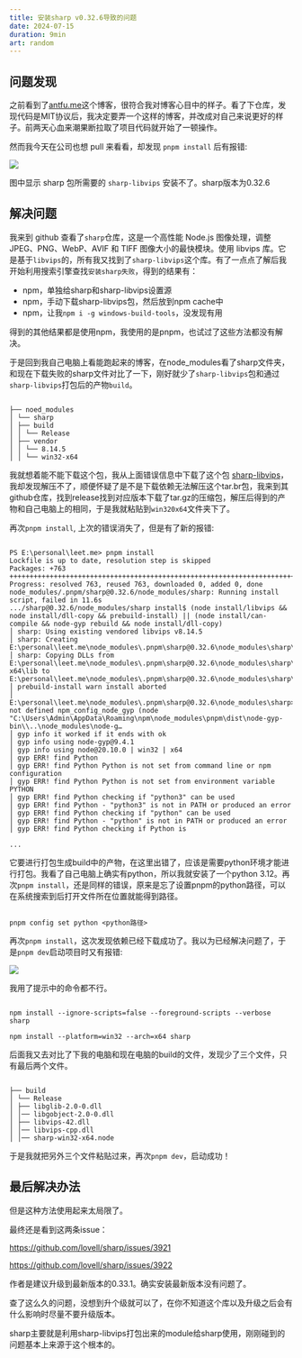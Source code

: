 ```yaml
---
title: 安装sharp v0.32.6导致的问题
date: 2024-07-15
duration: 9min
art: random
---
```


## 问题发现

之前看到了[antfu.me](https://antfu.me/)这个博客，很符合我对博客心目中的样子。看了下仓库，发现代码是MIT协议后，我决定要弄一个这样的博客，并改成对自己来说更好的样子。前两天心血来潮果断拉取了项目代码就开始了一顿操作。

然而我今天在公司也想 pull 来看看，却发现 `pnpm install` 后有报错:

<img src="/images/sharp-install-failed.png" />

图中显示 sharp 包所需要的 `sharp-libvips` 安装不了。sharp版本为0.32.6

## 解决问题

我来到 github 查看了`sharp`仓库，这是一个高性能 Node.js 图像处理，调整 JPEG、PNG、WebP、AVIF 和 TIFF 图像大小的最快模块。使用 libvips 库。它是基于`libvips`的，所有我又找到了`sharp-libvips`这个库。有了一点点了解后我开始利用搜索引擎查找`安装sharp失败`，得到的结果有：

- npm，单独给sharp和sharp-libvips设置源
- npm，手动下载sharp-libvips包，然后放到npm cache中
- npm，让我`npm i -g windows-build-tools`，没发现有用

得到的其他结果都是使用npm，我使用的是pnpm，也试过了这些方法都没有解决。

于是回到我自己电脑上看能跑起来的博客，在node_modules看了sharp文件夹，和现在下载失败的sharp文件对比了一下，刚好就少了`sharp-libvips`包和通过`sharp-libvips`打包后的产物`build`。

```

├── noed_modules
│ └── sharp
│ ├── build
│ │ └── Release
│ ├── vendor
│ │ └── 8.14.5
│ │ └── win32-x64

```

我就想着能不能下载这个包，我从上面错误信息中下载了这个包 [sharp-libvips](https://github.com/lovell/sharp-libvips/releases/download/v8.14.5/libvips-8.14.5-win32-x64.tar.br)，我却发现解压不了，顺便怀疑了是不是下载依赖无法解压这个tar.br包，我来到其github仓库，找到release找到对应版本下载了tar.gz的压缩包，解压后得到的产物和自己电脑上的相同，于是我就粘贴到`win320x64`文件夹下了。

再次`pnpm install`, 上次的错误消失了，但是有了新的报错:

```

PS E:\personal\leet.me> pnpm install
Lockfile is up to date, resolution step is skipped
Packages: +763
++++++++++++++++++++++++++++++++++++++++++++++++++++++++++++++++++++++++++++++++++++++++++++++++++++++++++++++++++++++++++++++++++++++++++++++++++++++++++++++++++++++++++++++++++++++++++++++++++++++++++++++++++
Progress: resolved 763, reused 763, downloaded 0, added 0, done
node_modules/.pnpm/sharp@0.32.6/node_modules/sharp: Running install script, failed in 11.6s
.../sharp@0.32.6/node_modules/sharp install$ (node install/libvips && node install/dll-copy && prebuild-install) || (node install/can-compile && node-gyp rebuild && node install/dll-copy)
│ sharp: Using existing vendored libvips v8.14.5
│ sharp: Creating E:\personal\leet.me\node_modules\.pnpm\sharp@0.32.6\node_modules\sharp\build\Release
│ sharp: Copying DLLs from E:\personal\leet.me\node_modules\.pnpm\sharp@0.32.6\node_modules\sharp\vendor\8.14.5\win32-x64\lib to E:\personal\leet.me\node_modules\.pnpm\sharp@0.32.6\node_modules\sharp\build\Rel…
│ prebuild-install warn install aborted
│ E:\personal\leet.me\node_modules\.pnpm\sharp@0.32.6\node_modules\sharp>if not defined npm_config_node_gyp (node "C:\Users\Admin\AppData\Roaming\npm\node_modules\pnpm\dist\node-gyp-bin\\..\node_modules\node-g…
│ gyp info it worked if it ends with ok
│ gyp info using node-gyp@9.4.1
│ gyp info using node@20.10.0 | win32 | x64
│ gyp ERR! find Python
│ gyp ERR! find Python Python is not set from command line or npm configuration
│ gyp ERR! find Python Python is not set from environment variable PYTHON
│ gyp ERR! find Python checking if "python3" can be used
│ gyp ERR! find Python - "python3" is not in PATH or produced an error
│ gyp ERR! find Python checking if "python" can be used
│ gyp ERR! find Python - "python" is not in PATH or produced an error
│ gyp ERR! find Python checking if Python is

...

```

它要进行打包生成build中的产物，在这里出错了，应该是需要python环境才能进行打包。我看了自己电脑上确实有python，所以我就安装了一个python 3.12。再次`pnpm install`，还是同样的错误，原来是忘了设置pnpm的python路径，可以在系统搜索到后打开文件所在位置就能得到路径。

```

pnpm config set python <python路径>

```

再次`pnpm install`，这次发现依赖已经下载成功了。我以为已经解决问题了，于是`pnpm dev`启动项目时又有报错:

<img src="/images/sharp-start-failed.png" />

我用了提示中的命令都不行。

```

npm install --ignore-scripts=false --foreground-scripts --verbose sharp

npm install --platform=win32 --arch=x64 sharp

```

后面我又去对比了下我的电脑和现在电脑的build的文件，发现少了三个文件，只有最后两个文件。

```

├── build
│ └── Release
│ ├── libglib-2.0-0.dll
│ │── libgobject-2.0-0.dll
│ ├── libvips-42.dll
│ │── libvips-cpp.dll
│ │── sharp-win32-x64.node

```

于是我就把另外三个文件粘贴过来，再次`pnpm dev`，启动成功！

## 最后解决办法

但是这种方法使用起来太局限了。

最终还是看到这两条issue：

https://github.com/lovell/sharp/issues/3921

https://github.com/lovell/sharp/issues/3922

作者是建议升级到最新版本的0.33.1。确实安装最新版本没有问题了。

查了这么久的问题，没想到升个级就可以了，在你不知道这个库以及升级之后会有什么影响时尽量不要升级版本。

sharp主要就是利用sharp-libvips打包出来的module给sharp使用，刚刚碰到的问题基本上来源于这个根本的。

```

```
